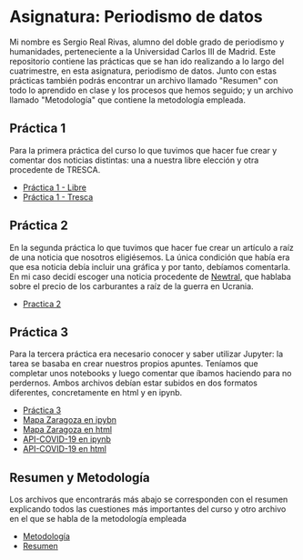 # Asignatura: Periodismo de datos 

Mi nombre es Sergio Real Rivas, alumno del doble grado de periodismo y humanidades, perteneciente a la Universidad Carlos III de Madrid.
Este repositorio contiene las prácticas que se han ido realizando a lo largo del cuatrimestre, en esta asignatura, periodismo de datos. Junto con estas prácticas también podrás encontrar un archivo llamado "Resumen" con todo lo aprendido en clase y los procesos que hemos seguido; y un archivo llamado "Metodología" que contiene la metodología empleada.

## Práctica 1

Para la primera práctica del curso lo que tuvimos que hacer fue crear y comentar dos noticias distintas: una a nuestra libre elección y otra procedente de TRESCA. 
- [Práctica 1 - Libre](practica-1-libre.md)
- [Práctica 1 - Tresca](practica-1-tresca.md)

## Práctica 2

En la segunda práctica lo que tuvimos que hacer fue crear un artículo a raíz de una noticia que nosotros eligiésemos. La única condición que había era que esa noticia debía incluir una gráfica y por tanto, debíamos comentarla. En mi caso decidí escoger una noticia procedente de [Newtral](https://www.newtral.es/aumento-precio-gasolina/20220309/), que hablaba sobre el precio de los carburantes a raíz de la guerra en Ucrania.
- [Practica 2](practica-2.md)

## Práctica 3

Para la tercera práctica era necesario conocer y saber utilizar Jupyter: la tarea se basaba en crear nuestros propios apuntes. Teníamos que completar unos notebooks y luego comentar que íbamos haciendo para no perdernos. Ambos archivos debían estar subidos en dos formatos diferentes, concretamente en html y en ipynb.
- [Práctica 3](practica-3.md)
- [Mapa Zaragoza en ipybn](api-pandas-folium.ipynb)
- [Mapa Zaragoza en html](api-pandas-folium.html)
- [API-COVID-19 en ipynb](python-api-covid19-pandas.ipynb)
- [API-COVID-19 en html](python-api-covid19-pandas.html)

## Resumen y Metodología

Los archivos que encontrarás más abajo se corresponden con el resumen explicando todos las cuestiones más importantes del curso y otro archivo en el que se habla de la metodología empleada
- [Metodología](Metodologia.md)
- [Resumen](Resumen.md)
